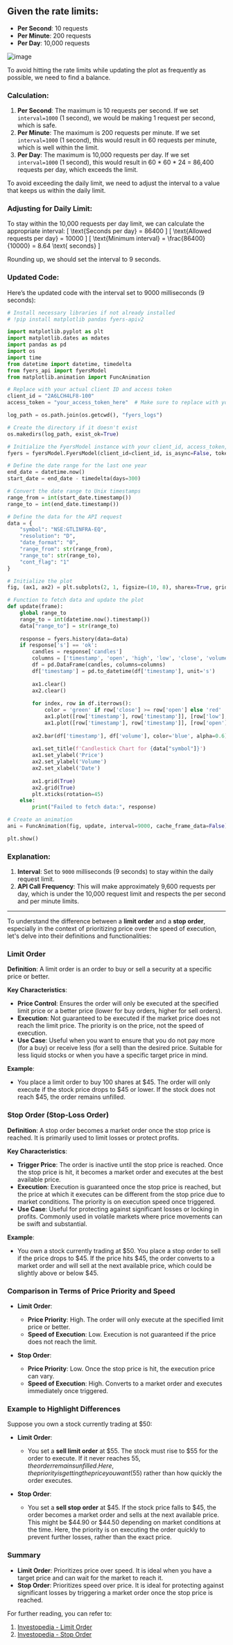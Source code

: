 ## Given the rate limits:

- **Per Second**: 10 requests
- **Per Minute**: 200 requests
- **Per Day**: 10,000 requests

![image](https://github.com/imvickykumar999/fyers-api-sample-code/assets/50515418/945d58aa-9e45-4f66-97e1-73bd6eeb68fb)

To avoid hitting the rate limits while updating the plot as frequently as possible, we need to find a balance. 

### Calculation:
1. **Per Second**: The maximum is 10 requests per second. If we set `interval=1000` (1 second), we would be making 1 request per second, which is safe.
2. **Per Minute**: The maximum is 200 requests per minute. If we set `interval=1000` (1 second), this would result in 60 requests per minute, which is well within the limit.
3. **Per Day**: The maximum is 10,000 requests per day. If we set `interval=1000` (1 second), this would result in 60 * 60 * 24 = 86,400 requests per day, which exceeds the limit.

To avoid exceeding the daily limit, we need to adjust the interval to a value that keeps us within the daily limit.

### Adjusting for Daily Limit:
To stay within the 10,000 requests per day limit, we can calculate the appropriate interval:
\[ \text{Seconds per day} = 86400 \]
\[ \text{Allowed requests per day} = 10000 \]
\[ \text{Minimum interval} = \frac{86400}{10000} = 8.64 \text{ seconds} \]

Rounding up, we should set the interval to 9 seconds.

### Updated Code:
Here’s the updated code with the interval set to 9000 milliseconds (9 seconds):

```python
# Install necessary libraries if not already installed
# !pip install matplotlib pandas fyers-apiv2

import matplotlib.pyplot as plt
import matplotlib.dates as mdates
import pandas as pd
import os
import time
from datetime import datetime, timedelta
from fyers_api import fyersModel
from matplotlib.animation import FuncAnimation

# Replace with your actual client ID and access token
client_id = "2A6LCH4LF8-100"
access_token = "your_access_token_here"  # Make sure to replace with your actual access token

log_path = os.path.join(os.getcwd(), "fyers_logs")

# Create the directory if it doesn't exist
os.makedirs(log_path, exist_ok=True)

# Initialize the FyersModel instance with your client_id, access_token, and enable async mode
fyers = fyersModel.FyersModel(client_id=client_id, is_async=False, token=access_token, log_path=log_path)

# Define the date range for the last one year
end_date = datetime.now()
start_date = end_date - timedelta(days=300)

# Convert the date range to Unix timestamps
range_from = int(start_date.timestamp())
range_to = int(end_date.timestamp())

# Define the data for the API request
data = {
    "symbol": "NSE:GTLINFRA-EQ",
    "resolution": "D",
    "date_format": "0",
    "range_from": str(range_from),
    "range_to": str(range_to),
    "cont_flag": "1"
}

# Initialize the plot
fig, (ax1, ax2) = plt.subplots(2, 1, figsize=(10, 8), sharex=True, gridspec_kw={'height_ratios': [3, 1]})

# Function to fetch data and update the plot
def update(frame):
    global range_to
    range_to = int(datetime.now().timestamp())
    data["range_to"] = str(range_to)
    
    response = fyers.history(data=data)
    if response['s'] == 'ok':
        candles = response['candles']
        columns = ['timestamp', 'open', 'high', 'low', 'close', 'volume']
        df = pd.DataFrame(candles, columns=columns)
        df['timestamp'] = pd.to_datetime(df['timestamp'], unit='s')
        
        ax1.clear()
        ax2.clear()
        
        for index, row in df.iterrows():
            color = 'green' if row['close'] >= row['open'] else 'red'
            ax1.plot([row['timestamp'], row['timestamp']], [row['low'], row['high']], color='black')
            ax1.plot([row['timestamp'], row['timestamp']], [row['open'], row['close']], color=color, linewidth=5)
        
        ax2.bar(df['timestamp'], df['volume'], color='blue', alpha=0.6)
        
        ax1.set_title(f'Candlestick Chart for {data["symbol"]}')
        ax1.set_ylabel('Price')
        ax2.set_ylabel('Volume')
        ax2.set_xlabel('Date')
        
        ax1.grid(True)
        ax2.grid(True)
        plt.xticks(rotation=45)
    else:
        print("Failed to fetch data:", response)

# Create an animation
ani = FuncAnimation(fig, update, interval=9000, cache_frame_data=False)  # Update every 9 seconds

plt.show()
```

### Explanation:
1. **Interval**: Set to `9000` milliseconds (9 seconds) to stay within the daily request limit.
2. **API Call Frequency**: This will make approximately 9,600 requests per day, which is under the 10,000 request limit and respects the per second and per minute limits.

---

To understand the difference between a **limit order** and a **stop order**, especially in the context of prioritizing price over the speed of execution, let's delve into their definitions and functionalities:

### Limit Order

**Definition**: A limit order is an order to buy or sell a security at a specific price or better.

**Key Characteristics**:
- **Price Control**: Ensures the order will only be executed at the specified limit price or a better price (lower for buy orders, higher for sell orders).
- **Execution**: Not guaranteed to be executed if the market price does not reach the limit price. The priority is on the price, not the speed of execution.
- **Use Case**: Useful when you want to ensure that you do not pay more (for a buy) or receive less (for a sell) than the desired price. Suitable for less liquid stocks or when you have a specific target price in mind.

**Example**:
- You place a limit order to buy 100 shares at $45. The order will only execute if the stock price drops to $45 or lower. If the stock does not reach $45, the order remains unfilled.

### Stop Order (Stop-Loss Order)

**Definition**: A stop order becomes a market order once the stop price is reached. It is primarily used to limit losses or protect profits.

**Key Characteristics**:
- **Trigger Price**: The order is inactive until the stop price is reached. Once the stop price is hit, it becomes a market order and executes at the best available price.
- **Execution**: Execution is guaranteed once the stop price is reached, but the price at which it executes can be different from the stop price due to market conditions. The priority is on execution speed once triggered.
- **Use Case**: Useful for protecting against significant losses or locking in profits. Commonly used in volatile markets where price movements can be swift and substantial.

**Example**:
- You own a stock currently trading at $50. You place a stop order to sell if the price drops to $45. If the price hits $45, the order converts to a market order and will sell at the next available price, which could be slightly above or below $45.

### Comparison in Terms of Price Priority and Speed

- **Limit Order**: 
  - **Price Priority**: High. The order will only execute at the specified limit price or better.
  - **Speed of Execution**: Low. Execution is not guaranteed if the price does not reach the limit.

- **Stop Order**: 
  - **Price Priority**: Low. Once the stop price is hit, the execution price can vary.
  - **Speed of Execution**: High. Converts to a market order and executes immediately once triggered.

### Example to Highlight Differences

Suppose you own a stock currently trading at $50:
- **Limit Order**:
  - You set a **sell limit order** at $55. The stock must rise to $55 for the order to execute. If it never reaches $55, the order remains unfilled. Here, the priority is getting the price you want ($55) rather than how quickly the order executes.

- **Stop Order**:
  - You set a **sell stop order** at $45. If the stock price falls to $45, the order becomes a market order and sells at the next available price. This might be $44.90 or $44.50 depending on market conditions at the time. Here, the priority is on executing the order quickly to prevent further losses, rather than the exact price.

### Summary

- **Limit Order**: Prioritizes price over speed. It is ideal when you have a target price and can wait for the market to reach it.
- **Stop Order**: Prioritizes speed over price. It is ideal for protecting against significant losses by triggering a market order once the stop price is reached.

For further reading, you can refer to:
1. [Investopedia - Limit Order](https://www.investopedia.com/terms/l/limitorder.asp)
2. [Investopedia - Stop Order](https://www.investopedia.com/terms/s/stoporder.asp)
